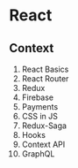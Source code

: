 # React

## Context

1. React Basics
2. React Router
3. Redux
4. Firebase
5. Payments
6. CSS in JS
7. Redux-Saga
8. Hooks
9. Context API
10. GraphQL



